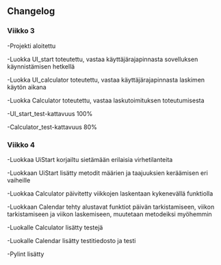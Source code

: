 ## Changelog

### Viikko 3


-Projekti aloitettu

-Luokka UI_start toteutettu, vastaa käyttäjärajapinnasta sovelluksen käynnistämisen hetkellä

-Luokka UI_calculator toteutettu, vastaa käyttäjärajapinnasta laskimen käytön aikana

-Luokka Calculator toteutettu, vastaa laskutoimituksen toteutumisesta

-UI_start_test-kattavuus 100%

-Calculator_test-kattavuus 80%


### Viikko 4

-Luokkaa UiStart korjailtu sietämään erilaisia virhetilanteita

-Luokkaan UiStart lisätty metodit määrien ja taajuuksien keräämisen eri vaiheille

-Luokkaa Calculator päivitetty viikkojen laskentaan kykenevällä funktiolla

-Luokkaan Calendar tehty alustavat funktiot päivän tarkistamiseen, viikon tarkistamiseen ja viikon laskemiseen, muutetaan metodeiksi myöhemmin

-Luokalle Calculator lisätty testejä

-Luokalle Calendar lisätty testitiedosto ja testi

-Pylint lisätty
